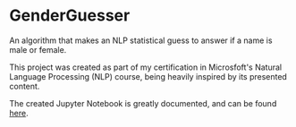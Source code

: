 # GenderGuesser
An algorithm that makes an NLP statistical guess to answer if a name is male or female.

This project was created as part of my certification in Microsfoft's Natural Language Processing (NLP) course, being heavily inspired by its presented content.

The created Jupyter Notebook is greatly documented, and can be found [here](https://github.com/MichaelBarney/GenderGuesser/blob/master/classicGender.ipynb "here").
